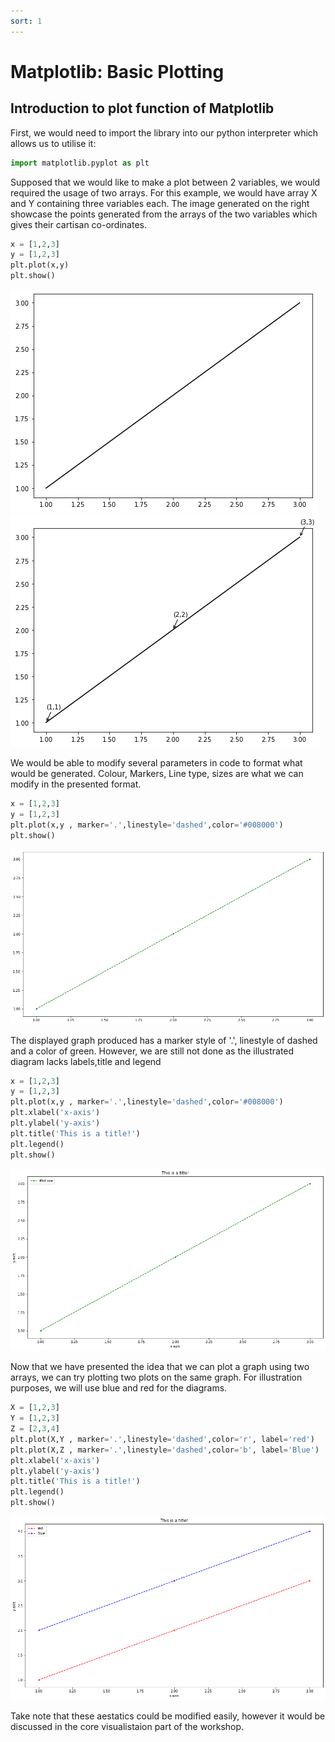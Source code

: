 ```yaml
---
sort: 1
---
```


# Matplotlib: Basic Plotting
## Introduction to plot function of Matplotlib

First, we would need to import the library into our python interpreter which allows us to utilise it:

```python
import matplotlib.pyplot as plt
```
Supposed that we would like to make a plot between 2 variables, we would required the usage of two arrays. For this example, we would have array X and Y containing three variables each. The image generated on the right showcase the points generated from the arrays of the two variables which gives their cartisan co-ordinates. 
```python
x = [1,2,3]
y = [1,2,3]
plt.plot(x,y)
plt.show()
```
![WorkshopImage 1](https://raw.githubusercontent.com/darren1998s/darren1998s.github.io/main/assets/images/tfi/basics%20plt/WorkshopImage1.png)
![WorkshopImage 1 part 2](https://raw.githubusercontent.com/darren1998s/darren1998s.github.io/main/assets/images/tfi/basics%20plt/WorkshopImage1part2.png)

We would be able to modify several parameters in code to format what would be generated. 
Colour, Markers, Line type, sizes are what we can modify in the presented format.
```python
x = [1,2,3]
y = [1,2,3]
plt.plot(x,y , marker='.',linestyle='dashed',color='#008000')
plt.show()
```
![WorkshopImage 2](https://raw.githubusercontent.com/darren1998s/darren1998s.github.io/main/assets/images/tfi/basics%20plt/WorkshopImage2.png)


The displayed graph produced has a marker style of '.', linestyle of dashed and a color of green. However, we are still not done as the illustrated diagram lacks labels,title and legend 
```python
x = [1,2,3]
y = [1,2,3]
plt.plot(x,y , marker='.',linestyle='dashed',color='#008000')
plt.xlabel('x-axis')
plt.ylabel('y-axis')
plt.title('This is a title!')
plt.legend()
plt.show()
```
![WorkshopImage 3](https://raw.githubusercontent.com/darren1998s/darren1998s.github.io/main/assets/images/tfi/basics%20plt/WorkshopImage3.png)

Now that we have presented the idea that we can plot a graph using two arrays, we can try plotting two plots on the same graph. For illustration purposes, we will use blue and red for the diagrams. 
```python
X = [1,2,3]
Y = [1,2,3]
Z = [2,3,4]
plt.plot(X,Y , marker='.',linestyle='dashed',color='r', label='red')
plt.plot(X,Z , marker='.',linestyle='dashed',color='b', label='Blue')
plt.xlabel('x-axis')
plt.ylabel('y-axis')
plt.title('This is a title!')
plt.legend()
plt.show()
```
![WorkshopImage 4](https://raw.githubusercontent.com/darren1998s/darren1998s.github.io/main/assets/images/tfi/basics%20plt/WorkshopImage4.png)


Take note that these aestatics could be modified easily, however it would be discussed in the core visualistaion part of the workshop.
